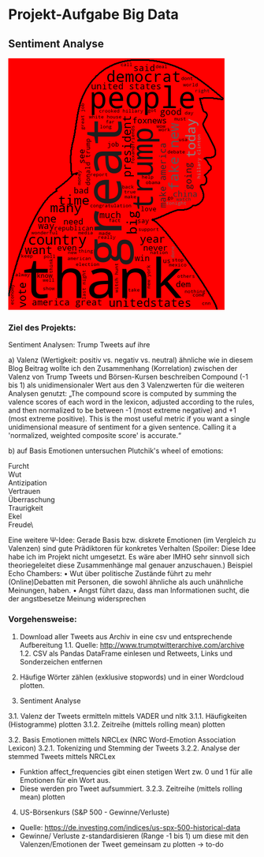 # Projekt-Aufgabe Big Data
## Sentiment Analyse

![alt text](https://github.com/skrause-data/trump_tweets/blob/master/wordcloud.png)



### Ziel des Projekts:
Sentiment Analysen: Trump Tweets auf ihre 

a) Valenz (Wertigkeit: positiv vs. negativ vs. neutral)
ähnliche wie in diesem Blog Beitrag wollte ich den Zusammenhang (Korrelation) zwischen der Valenz von Trump Tweets und Börsen-Kursen beschreiben
Compound (-1 bis 1) als unidimensionaler Wert aus den 3 Valenzwerten für die weiteren Analysen genutzt:
„The compound score is computed by summing the valence scores of each word in the lexicon, adjusted according to the rules, and then normalized to be between -1 (most extreme negative) and +1 (most extreme positive). This is the most useful metric if you want a single unidimensional measure of sentiment for a given sentence. Calling it a 'normalized, weighted composite score' is accurate.“

b) auf Basis Emotionen untersuchen
Plutchik's wheel of emotions:

Furcht\
Wut\
Antizipation\
Vertrauen\
Überraschung\
Traurigkeit\
Ekel\
Freude\

Eine weitere Ψ-Idee: Gerade Basis bzw. diskrete Emotionen (im Vergleich zu Valenzen) sind gute Prädiktoren für konkretes Verhalten (Spoiler: Diese Idee habe ich im Projekt nicht umgesetzt. Es wäre aber IMHO sehr sinnvoll sich theoriegeleitet diese Zusammenhänge mal genauer anzuschauen.)
Beispiel Echo Chambers: 
•	Wut über politische Zustände führt zu mehr (Online)Debatten mit Personen, die sowohl ähnliche als auch unähnliche Meinungen, haben.
•	Angst führt dazu, dass man Informationen sucht, die der angstbesetze Meinung widersprechen

### Vorgehensweise:

1.	Download aller Tweets aus Archiv in eine csv und entsprechende Aufbereitung
1.1.	Quelle: http://www.trumptwitterarchive.com/archive
1.2.	CSV als Pandas DataFrame einlesen und Retweets, Links und Sonderzeichen entfernen

2.	Häufige Wörter zählen (exklusive stopwords) und in einer Wordcloud plotten.


3.	Sentiment Analyse

3.1.	Valenz der Tweets ermitteln mittels VADER und nltk
3.1.1.	 Häufigkeiten (Histogramme) plotten
3.1.2.	 Zeitreihe (mittels rolling mean) plotten

3.2.	Basis Emotionen mittels NRCLex (NRC Word-Emotion Association Lexicon)
3.2.1.	 Tokenizing und Stemming der Tweets
3.2.2.	 Analyse der stemmed Tweets mittels NRCLex
-	Funktion affect_frequencies gibt einen stetigen Wert zw. 0 und 1 für alle Emotionen für ein Wort aus.
-	Diese werden pro Tweet aufsummiert.
3.2.3.	 Zeitreihe (mittels rolling mean) plotten

4.	US-Börsenkurs (S&P 500 - Gewinne/Verluste)
-	Quelle: https://de.investing.com/indices/us-spx-500-historical-data
-	Gewinne/ Verluste z-standardisieren (Range -1 bis 1) um diese mit den Valenzen/Emotionen der Tweet gemeinsam zu plotten
    ->	to-do

